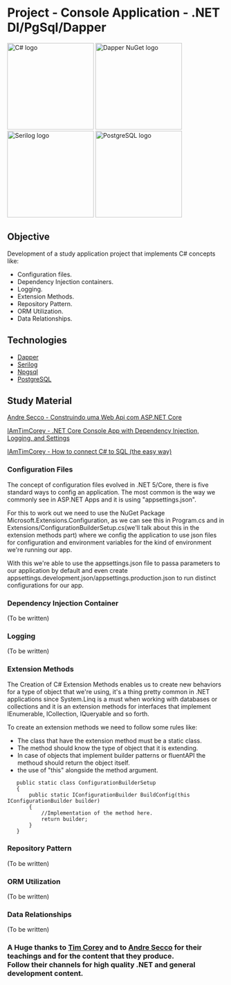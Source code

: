 # Project - Console Application -  .NET DI/PgSql/Dapper

<img alt="C# logo" src="https://encrypted-tbn0.gstatic.com/images?q=tbn:ANd9GcSaA2RTJJGS7KHl7Lv1HpneTHBKM_yRUp8Q95q5bIGxUOR0axXXidgKzB48bhfhPhPEJVo&usqp=CAU" width="200" height="200">
<img alt="Dapper NuGet logo" src="https://api.nuget.org/v3-flatcontainer/dapper/2.0.90/icon" width="200" height="200">
<img alt="Serilog logo" src="https://camo.githubusercontent.com/61dbe65ee3b517d195b5791122ecaf42ba76be78eba921acaf112f096dc57d84/68747470733a2f2f736572696c6f672e6e65742f696d616765732f736572696c6f672d31383070782e706e67" width="200" height="200">
<img alt="PostgreSQL logo"src="https://api.nuget.org/v3-flatcontainer/npgsql/5.0.5/icon" width="200" height="200">


## Objective

Development of a study application project that implements C# concepts like:
 - Configuration files.
 - Dependency Injection containers.
 - Logging.
 - Extension Methods.
 - Repository Pattern.
 - ORM Utilization.
 - Data Relationships.

## Technologies

 - [Dapper](https://dapperlib.github.io/Dapper/)
 - [Serilog](https://serilog.net/)
 - [Npgsql](https://www.npgsql.org/)
 - [PostgreSQL](https://www.postgresql.org/)

## Study Material

[Andre Secco - Construindo uma Web Api com ASP.NET Core](https://www.youtube.com/watch?v=J5Ek3vENG-Y)

[IAmTimCorey - .NET Core Console App with Dependency Injection, Logging, and Settings](https://www.youtube.com/watch?v=GAOCe-2nXqc)

[IAmTimCorey - How to connect C# to SQL (the easy way)](https://www.youtube.com/watch?v=Et2khGnrIqc&t=2327s)

### Configuration Files

The concept of configuration files evolved in .NET 5/Core, there is five standard ways to config an application. The most common is the way we commonly see in ASP.NET Apps and it is using "appsettings.json".

For this to work out we need to use the NuGet Package Microsoft.Extensions.Configuration, as we can see this in Program.cs and in Extensions/ConfigurationBuilderSetup.cs(we'll talk about this in the extension methods part) where we config the application to use json files for configuration and environment variables for the kind of environment we're running our app.

With this we're able to use the appsettings.json file to passa parameters to our application by default and even create appsettings.development.json/appsettings.production.json to run distinct configurations for our app.

### Dependency Injection Container

(To be written)

### Logging

(To be written)

### Extension Methods

The Creation of C# Extension Methods enables us to create new behaviors for a type of object that we're using, it's a thing pretty common in .NET applications since System.Linq is a must when working with databases or collections and it is an extension methods for interfaces that implement IEnumerable, ICollection, IQueryable and so forth.

To create an extension methods we need to follow some rules like:
 - The class that have the extension method must be a static class.
 - The method should know the type of object that it is extending.
 - In case of objects that implement builder patterns or fluentAPI the methoud should return the object itself.
 - the use of "this" alongside the method argument.

 ```CSharp  
    public static class ConfigurationBuilderSetup
    {
        public static IConfigurationBuilder BuildConfig(this IConfigurationBuilder builder)
        {
            //Implementation of the method here.
            return builder;
        }
    }
 ```


 ### Repository Pattern

(To be written)

 ### ORM Utilization

(To be written)

 ### Data Relationships

(To be written)
 
 ### A Huge thanks to [Tim Corey](https://github.com/TimCorey) and to [Andre Secco](https://github.com/andreluizsecco) for their teachings and for the content that they produce. <br/> Follow their channels for high quality .NET and general development content.
